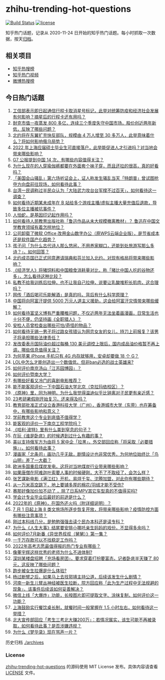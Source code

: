 # zhihu-trending-hot-questions

[![Build Status](https://github.com/justjavac/zhihu-trending-hot-questions/workflows/ci/badge.svg?branch=master)](https://github.com/justjavac/zhihu-trending-hot-questions/actions)
[![license](https://img.shields.io/github/license/justjavac/zhihu-trending-hot-questions)](https://github.com/justjavac/zhihu-trending-hot-questions/blob/master/LICENSE)

知乎热门话题，记录从 2020-11-24 日开始的知乎热门话题。每小时抓取一次数据，按天[归档](./archives)。

## 相关项目

- [知乎热搜榜](https://github.com/justjavac/zhihu-trending-top-search)
- [知乎热门视频](https://github.com/justjavac/zhihu-trending-hot-video)
- [微博热搜榜](https://github.com/justjavac/weibo-trending-hot-search)

## 今日热门话题

<!-- BEGIN -->
<!-- 最后更新时间 Thu Jun 30 2022 04:26:54 GMT+0800 (China Standard Time) -->

1. [工信部表示即日起通信行程卡取消星号标记，此举对统筹防疫和经济社会发展有何影响？摘星后的行程卡还有用吗？](https://www.zhihu.com/question/540555667)
1. [耐克市值一夜蒸发 800 多亿，连续三个季度失守中国市场，股价创近两年新低，反映了哪些问题？](https://www.zhihu.com/question/540498912)
1. [北约将在东翼扩充快反部队，规模由 4 万人增至 30 多万人，此举意味着什么？将如何影响俄乌局势？](https://www.zhihu.com/question/540550700)
1. [2022 年上海应届硕士毕业生可直接落户，此举能促进人才引进吗？对当地会带来哪些影响？](https://www.zhihu.com/question/540549032)
1. [G7 公报提到中国 14 次，有哪些内容值得关注？](https://www.zhihu.com/question/540516242)
1. [为什么现在的人穿瑜伽裤都要在外面套个袜子穿，而且还拉的很高，真的好看吗？](https://www.zhihu.com/question/540106777)
1. [「美国会山骚乱」第六场听证会上，证人称发生骚乱当天「特朗普」曾试图抢夺方向盘前往现场，如何看待此事？](https://www.zhihu.com/question/540516637)
1. [台湾一民调称过半民众认为「大陆武力攻台台军撑不过百天」，如何看待这一调查？](https://www.zhihu.com/question/540550460)
1. [如何看待近期某未成年在 B 站给多个游戏主播/虚拟主播大量充值后退款，导致多位主播被坑事件？](https://www.zhihu.com/question/540450810)
1. [人怕蛇，是基因印记起作用吗？](https://www.zhihu.com/question/538879787)
1. [如何看待人民教育出版社称「鲁迅作品从未大规模撤离教材」？ 鲁迅在中国文学教育领域有着怎样地位？](https://www.zhihu.com/question/540580179)
1. [公司卸载了微软 Office 改用金山数字办公（原WPS云端企业版），是节省成本还是软件国产化趋势？](https://www.zhihu.com/question/538976857)
1. [孩子问「为什么古代诗人那么悠闲，不用养家糊口，还能到处旅游写那么多诗？」，如何回答？](https://www.zhihu.com/question/539562911)
1. [北约成员国已正式同意邀请瑞典和芬兰加入北约，对现有格局将带来哪些影响？](https://www.zhihu.com/question/540618502)
1. [《经济学人》将猪饲料和中国粮食消耗量对比，称「猪比中国人吃的谷物还多」，怎么看待这种比较？](https://www.zhihu.com/question/540501174)
1. [私教不给我训练后拉伸，也不让我自己拉伸，说要让乳酸堆积长肌肉，这合理吗？](https://www.zhihu.com/question/525395549)
1. [网传「酒后喝可乐能解酒」是真的吗，背后有什么科学原理？](https://www.zhihu.com/question/539701319)
1. [中国将向阿富汗提供 5000 万元人道主义援助，这会给阿富汗灾情带来哪些缓解？](https://www.zhihu.com/question/539677484)
1. [如何看待富坚义博有严重腰椎问题，不仅近两年无法坐着画漫画，日常生活也十分不便，仍坚持画《全职猎人》？](https://www.zhihu.com/question/540561334)
1. [安检人员曾检查出哪些可怕/奇怪的物品？](https://www.zhihu.com/question/33573060)
1. [如何看待无锡一男子将过路女孩错认为网恋女友的女儿，持刀上前报复？该男子将承担哪些法律责任？](https://www.zhihu.com/question/540530757)
1. [发改委表示国际油价超过每桶 130 美元调控上限后，国内成品油价格暂不再上调，哪些信息值得关注？](https://www.zhihu.com/question/540578566)
1. [为何苹果 iPhone 手机只有 4G 内存就够用，安卓却要做 18 个 G？](https://www.zhihu.com/question/538534610)
1. [LOL中怎么才能创造出一个数值低，但非ban必选的战士英雄来?](https://www.zhihu.com/question/539288629)
1. [如何评价南京汤山「江苏园博园」？](https://www.zhihu.com/question/454067902)
1. [如何评价暨南大学？](https://www.zhihu.com/question/22950862)
1. [有哪些好看又冷门的喜剧电影推荐？](https://www.zhihu.com/question/510361932)
1. [能不能客观评价一下中国石油大学北京（克拉玛依校区）？](https://www.zhihu.com/question/467541084)
1. [《原神》里，同为神明，为什么我觉得温迪似乎比钟离对子民更有亲近感？](https://www.zhihu.com/question/534760293)
1. [23考研暑假刚开始复习，还来得及吗？](https://www.zhihu.com/question/540137651)
1. [教育部批准正式设立香港科技大学（广州），香港城市大学（东莞）也在筹备中，有哪些影响和意义？](https://www.zhihu.com/question/540502783)
1. [学前教育这个专业到底值不值得学？](https://www.zhihu.com/question/435502163)
1. [能客观的评价一下南京工程学院吗？](https://www.zhihu.com/question/336697634)
1. [《哈利·波特》里有什么美到窒息的句子？](https://www.zhihu.com/question/527893082)
1. [在玩《谁是卧底》的时候遇到过什么有趣的事？](https://www.zhihu.com/question/280402738)
1. [美以支持俄军方为由将 5 家中企「拉黑」，外交部回应称「将采取『必要措施』」，如何看待此事？](https://www.zhihu.com/question/540497198)
1. [漫画家「北条司」画功几乎无敌，剧情设计也非常优秀，为何地位始终比「鸟山明」差了一大截？](https://www.zhihu.com/question/522282204)
1. [欧洲多国重启煤炭发电，这将对当地煤炭行业带来哪些影响？](https://www.zhihu.com/question/539268302)
1. [如果唐僧在阿难迦叶索要人事的时候硬刚，大不了不取经了，会怎么样？](https://www.zhihu.com/question/502010317)
1. [张艺谋新电影《满江红》开机，易烊千玺、沈腾加盟，对此你有哪些期待？](https://www.zhihu.com/question/539827225)
1. [从一万米高空跳下，地上要铺多厚的棉花/羽绒才能不受伤?](https://www.zhihu.com/question/539854942)
1. [赛那好像加价加不动了 ，除了日系MPV其它车型真的不值得买吗?](https://www.zhihu.com/question/540149099)
1. [学会计专业毕业后最好的前途是什么？](https://www.zhihu.com/question/28502540)
1. [2022年的《原神》，在国外还火吗（附详细说明）？](https://www.zhihu.com/question/539958871)
1. [7 月 1 日起上海 8 类文旅场所逐步恢复开放，将带来哪些影响？疫情防控方面有哪些注意事项？](https://www.zhihu.com/question/540590150)
1. [刚过本科线几分，是勉勉强强去读个民办本科还是读专科？](https://www.zhihu.com/question/540359500)
1. [为什么《人生大事》结尾要安排小哪吒亲生妈妈的戏份，不显得多余吗？](https://www.zhihu.com/question/539298097)
1. [如何评价7月新番《异世界叔叔（舅舅）》第一集？](https://www.zhihu.com/question/539955145)
1. [一千万存款可以不找稳定工作吗？](https://www.zhihu.com/question/539325023)
1. [2022年高考志愿最值得报的热门专业有哪些？](https://www.zhihu.com/question/520026824)
1. [像董宇辉这样优秀的老师为什么不进体制?](https://www.zhihu.com/question/540067677)
1. [深圳某楼盘招聘「充场看房团」，要求穿着打扮要富态，记者卧底半天赚了 80 元，这反映了哪些问题？](https://www.zhihu.com/question/540314853)
1. [跑步被女生拉爆是什么体验?](https://www.zhihu.com/question/536919593)
1. [杨过断臂之后，如果马上去找郭靖主持公道，后续该发生什么剧情？](https://www.zhihu.com/question/447471189)
1. [河南一新生儿臂丛神经被医生拉断，院方回应称「此为生产过程中无法规避的现象」，该事件后续该如何妥善解决？](https://www.zhihu.com/question/540508741)
1. [微信上线「大爆炸」功能，长按图片即可提取文字、涂抹复制，如何评价这一功能？](https://www.zhihu.com/question/540385467)
1. [上海鼓励实行餐饮桌长制，就餐时间一般掌握在 1.5 小时左右，如何看待这一举措？](https://www.zhihu.com/question/540136373)
1. [北大宣传部回应「考生三考北大赚200万」：若情况属实，该生可能不再被录取，如何看待此事？是否涉嫌违规？](https://www.zhihu.com/question/540334854)
1. [为什么《梦华录》现在骂声一片？](https://www.zhihu.com/question/539264968)

<!-- END -->

历史归档 [./archives](./archives)

### License

[zhihu-trending-hot-questions](https://github.com/justjavac/zhihu-trending-hot-questions)
的源码使用 MIT License 发布。具体内容请查看 [LICENSE](./LICENSE) 文件。
